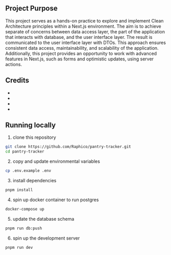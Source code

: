 ## Project Purpose

This project serves as a hands-on practice to explore and implement Clean Architecture principles within a Next.js environment. The aim is to achieve separate of concerns between data access layer, the part of the application that interacts with database, and the user interface layer. The result is communicated to the user interface layer with DTOs. This approach ensures consistent data access, maintainability, and scalability of the application. Additionally, this project provides an opportunity to work with advanced features in Next.js, such as forms and optimistic updates, using server actions.

## Credits

- [](https://nextjs.org/blog/security-nextjs-server-components-actions)
- [](https://github.com/vercel/next.js/tree/canary/examples/next-forms)
- [](https://github.com/vercel/next.js/tree/canary/examples/with-redis)
- [](https://youtube.be/wnxO4AT2N4o?si=8VKRsaHQBlfZC_i1)

## Running locally

1. clone this repository

```bash
git clone https://github.com/Raphico/pantry-tracker.git
cd pantry-tracker
```

2. copy and update environmental variables

```bash
cp .env.example .env
```

3. install dependencies

```bash
pnpm install
```

4. spin up docker container to run postgres

```bash
docker-compose up
```

5. update the database schema

```bash
pnpm run db:push
```

6. spin up the development server

```bash
pnpm run dev
```
